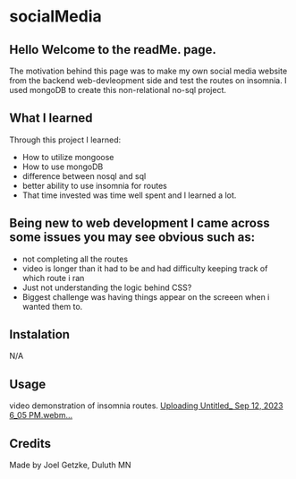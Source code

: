 # socialMedia

## Hello Welcome to the readMe. page.
The motivation behind this page was to make my own social media website from the backend web-devleopment side and test the routes on insomnia. I used mongoDB to create this non-relational no-sql project.
## What I learned
Through this project I learned:
* How to utilize mongoose
* How to use mongoDB
* difference between nosql and sql
* better ability to use insomnia for routes
* That time invested was time well spent and I learned a lot.
  
## Being new to web development I came across some issues you may see obvious such as:
* not completing all the routes
* video is longer than it had to be and had difficulty keeping track of which route i ran
* Just not understanding the logic behind CSS?
* Biggest challenge was having things appear on the screeen when i wanted them to.
 ## Instalation
N/A

## Usage
video demonstration of insomnia routes.
[Uploading Untitled_ Sep 12, 2023 6_05 PM.webm…]()


## Credits

Made by Joel Getzke, Duluth MN
